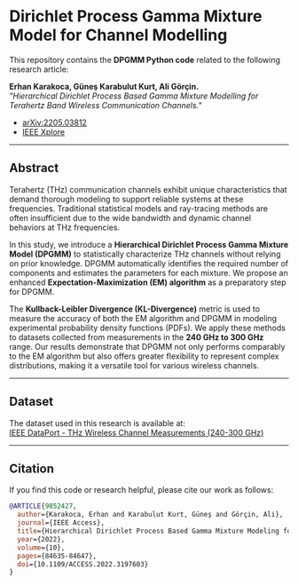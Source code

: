 # Dirichlet Process Gamma Mixture Model for Channel Modelling

This repository contains the **DPGMM Python code** related to the following research article:

**Erhan Karakoca, Güneş Karabulut Kurt, Ali Görçin.**  
*"Hierarchical Dirichlet Process Based Gamma Mixture Modelling for Terahertz Band Wireless Communication Channels."*  
- [arXiv:2205.03812](https://arxiv.org/abs/2205.03812)  
- [IEEE Xplore](https://ieeexplore.ieee.org/document/9852427)  

---

## Abstract

Terahertz (THz) communication channels exhibit unique characteristics that demand thorough modeling to support reliable systems at these frequencies. Traditional statistical models and ray-tracing methods are often insufficient due to the wide bandwidth and dynamic channel behaviors at THz frequencies.

In this study, we introduce a **Hierarchical Dirichlet Process Gamma Mixture Model (DPGMM)** to statistically characterize THz channels without relying on prior knowledge. DPGMM automatically identifies the required number of components and estimates the parameters for each mixture. We propose an enhanced **Expectation-Maximization (EM) algorithm** as a preparatory step for DPGMM.

The **Kullback-Leibler Divergence (KL-Divergence)** metric is used to measure the accuracy of both the EM algorithm and DPGMM in modeling experimental probability density functions (PDFs). We apply these methods to datasets collected from measurements in the **240 GHz to 300 GHz** range. Our results demonstrate that DPGMM not only performs comparably to the EM algorithm but also offers greater flexibility to represent complex distributions, making it a versatile tool for various wireless channels.

---

## Dataset

The dataset used in this research is available at:  
[IEEE DataPort - THz Wireless Channel Measurements (240-300 GHz)](http://ieee-dataport.org/open-access/thz-wireless-channel-measurements-between-240ghz-and-300ghz)

---

## Citation

If you find this code or research helpful, please cite our work as follows:

```bibtex
@ARTICLE{9852427,
  author={Karakoca, Erhan and Karabulut Kurt, Güneş and Görçin, Ali},
  journal={IEEE Access}, 
  title={Hierarchical Dirichlet Process Based Gamma Mixture Modeling for Terahertz Band Wireless Communication Channels}, 
  year={2022}, 
  volume={10}, 
  pages={84635-84647}, 
  doi={10.1109/ACCESS.2022.3197603}
}

